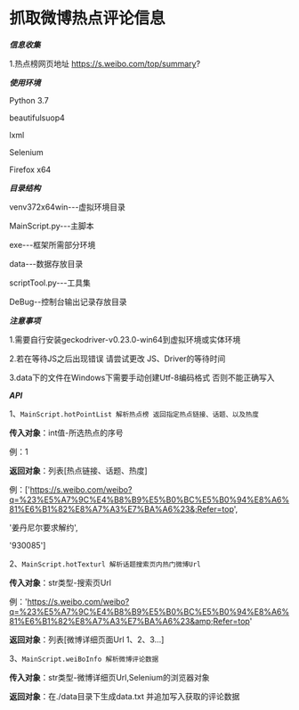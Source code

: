 # 抓取微博热点评论信息


_**信息收集**_

1.热点榜网页地址
  https://s.weibo.com/top/summary?


_**使用环境**_

Python 3.7

beautifulsuop4

lxml

Selenium

Firefox x64

_**目录结构**_

venv372x64win---虚拟环境目录

MainScript.py---主脚本

exe---框架所需部分环境

data---数据存放目录

scriptTool.py---工具集

DeBug--控制台输出记录存放目录

**_注意事项_**

1.需要自行安装geckodriver-v0.23.0-win64到虚拟环境或实体环境

2.若在等待JS之后出现错误 请尝试更改 JS、Driver的等待时间

3.data下的文件在Windows下需要手动创建Utf-8编码格式 否则不能正确写入

**_API_**

1、`MainScript.hotPointList 解析热点榜 返回指定热点链接、话题、以及热度` 

**传入对象**：int值-所选热点的序号 

例：1

**返回对象**：列表[热点链接、话题、热度]

例：['https://s.weibo.com/weibo?q=%23%E5%A7%9C%E4%B8%B9%E5%B0%BC%E5%B0%94%E8%A6%81%E6%B1%82%E8%A7%A3%E7%BA%A6%23&;Refer=top',

'姜丹尼尔要求解约',

'930085']

2、`MainScript.hotTexturl 解析话题搜索页内热门微博Url`

**传入对象**：str类型-搜索页Url
 
例：'https://s.weibo.com/weibo?q=%23%E5%A7%9C%E4%B8%B9%E5%B0%BC%E5%B0%94%E8%A6%81%E6%B1%82%E8%A7%A3%E7%BA%A6%23&amp;Refer=top'

**返回对象**：列表[微博详细页面Url 1、2、3...]

3、`MainScript.weiBoInfo 解析微博评论数据`

**传入对象**：str类型-微博详细页Url,Selenium的浏览器对象

**返回对象**：在./data目录下生成data.txt 并追加写入获取的评论数据


